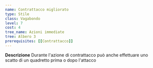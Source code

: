 ```yaml
---
name: Contrattacco migliorato
type: Stile
class: Vagabondo
level: 7
cost: 4
tree_name: Azioni immediate
tree: Albero 3
prerequisites: [[Contrattacco]]
---
```


**Descrizione**
Durante l'azione di contrattacco può anche effettuare uno scatto di un
quadretto prima o dopo l'attacco
